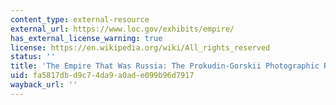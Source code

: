 ```yaml
---
content_type: external-resource
external_url: https://www.loc.gov/exhibits/empire/
has_external_license_warning: true
license: https://en.wikipedia.org/wiki/All_rights_reserved
status: ''
title: 'The Empire That Was Russia: The Prokudin-Gorskii Photographic Record Recreated'
uid: fa5817db-d9c7-4da9-a0ad-e099b96d7917
wayback_url: ''
---
```

